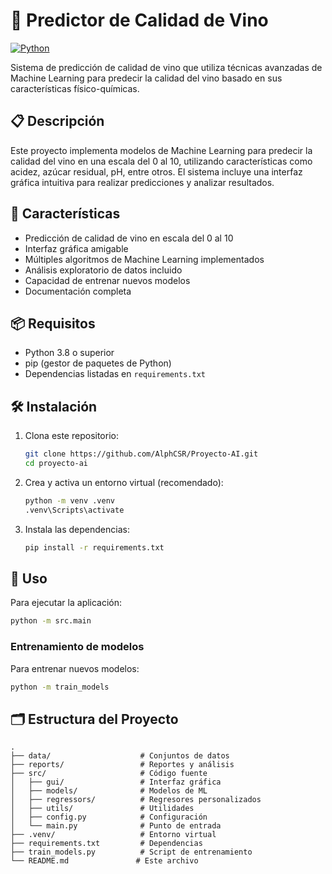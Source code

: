 # 🍷 Predictor de Calidad de Vino

[![Python](https://img.shields.io/badge/Python-3.8+-blue.svg)](https://www.python.org/)

Sistema de predicción de calidad de vino que utiliza técnicas avanzadas de Machine Learning para predecir la calidad del vino basado en sus características físico-químicas.

## 📋 Descripción

Este proyecto implementa modelos de Machine Learning para predecir la calidad del vino en una escala del 0 al 10, utilizando características como acidez, azúcar residual, pH, entre otros. El sistema incluye una interfaz gráfica intuitiva para realizar predicciones y analizar resultados.

## 🚀 Características

- Predicción de calidad de vino en escala del 0 al 10
- Interfaz gráfica amigable
- Múltiples algoritmos de Machine Learning implementados
- Análisis exploratorio de datos incluido
- Capacidad de entrenar nuevos modelos
- Documentación completa

## 📦 Requisitos

- Python 3.8 o superior
- pip (gestor de paquetes de Python)
- Dependencias listadas en `requirements.txt`

## 🛠️ Instalación

1. Clona este repositorio:
   ```bash
   git clone https://github.com/AlphCSR/Proyecto-AI.git
   cd proyecto-ai
   ```

2. Crea y activa un entorno virtual (recomendado):
   ```bash
   python -m venv .venv
   .venv\Scripts\activate 
   ```

3. Instala las dependencias:
   ```bash
   pip install -r requirements.txt
   ```

## 🚀 Uso

Para ejecutar la aplicación:

```bash
python -m src.main
```

### Entrenamiento de modelos

Para entrenar nuevos modelos:

```bash
python -m train_models
```

## 🗂️ Estructura del Proyecto

```
.
├── data/                    # Conjuntos de datos
├── reports/                 # Reportes y análisis
├── src/                     # Código fuente
│   ├── gui/                 # Interfaz gráfica
│   ├── models/              # Modelos de ML
│   ├── regressors/          # Regresores personalizados
│   ├── utils/               # Utilidades
│   ├── config.py            # Configuración
│   └── main.py              # Punto de entrada
├── .venv/                   # Entorno virtual
├── requirements.txt         # Dependencias
├── train_models.py          # Script de entrenamiento
└── README.md               # Este archivo
```
